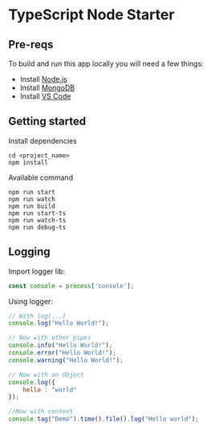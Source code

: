 # TypeScript Node Starter

## Pre-reqs

To build and run this app locally you will need a few things:

- Install [Node.js](https://nodejs.org/en/)
- Install [MongoDB](https://docs.mongodb.com/manual/installation/)
- Install [VS Code](https://code.visualstudio.com/)

## Getting started

Install dependencies

```shell
cd <project_name>
npm install
```

Available command

```shell
npm run start
npm run watch
npm run build
npm run start-ts
npm run watch-ts
npm run debug-ts
```

## Logging

Import logger lib:

```javascript
const console = process['console'];
```

Using logger:

```javascript
// With log(...)
console.log("Hello World!");

// Now with other pipes
console.info("Hello World!");
console.error("Hello World!");
console.warning("Hello World!");

// Now with an Object
console.log({
    hello : "world"
});

//Now with context
console.tag("Demo").time().file().log("Hello world");
```